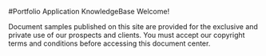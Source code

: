 #Portfolio Application KnowledgeBase
Welcome!

Document samples published on this site are provided for the exclusive and private use of our prospects and clients. You must accept our copyright terms and conditions before accessing this document center.

